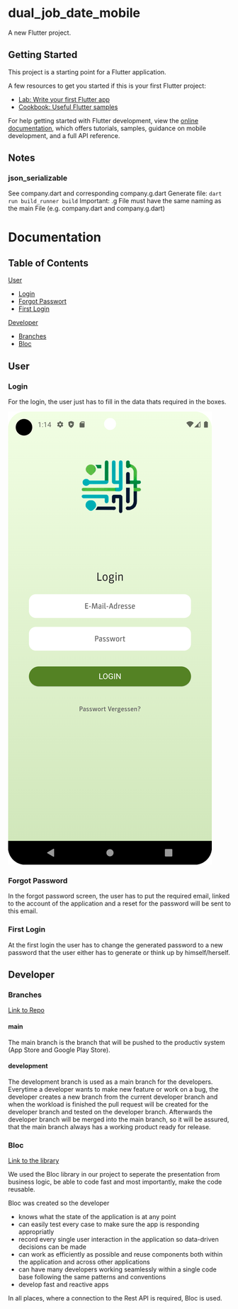 # dual_job_date_mobile

A new Flutter project.

## Getting Started

This project is a starting point for a Flutter application.

A few resources to get you started if this is your first Flutter project:

- [Lab: Write your first Flutter app](https://docs.flutter.dev/get-started/codelab)
- [Cookbook: Useful Flutter samples](https://docs.flutter.dev/cookbook)

For help getting started with Flutter development, view the
[online documentation](https://docs.flutter.dev/), which offers tutorials,
samples, guidance on mobile development, and a full API reference.

## Notes
### json_serializable
See company.dart and corresponding company.g.dart
Generate file: `dart run build_runner build`
Important: .g File must have the same naming as the main File (e.g. company.dart and company.g.dart)

# Documentation

## Table of Contents

[User](#user)
- [Login](#login)
- [Forgot Passwort](#forgot-password)
- [First Login](#first-login)

[Developer](#developer)
- [Branches](#branches)
- [Bloc](#bloc)

## User

### Login

For the login, the user just has to fill in the data thats required in the boxes.

![Login Image](/assets/images/documentation/Login.png)


### Forgot Password

In the forgot password screen, the user has to put the required email, linked to the account of the application and a reset for the password will be sent to this email.

### First Login

At the first login the user has to change the generated password to a new password that the user either has to generate or think up by himself/herself.

## Developer

### Branches

[Link to Repo](https://github.com/FH-JOANNEUM-MSD/dual-job-date-mobile)

#### main

The main branch is the branch that will be pushed to the productiv system (App Store and Google Play Store).

#### development

The development branch is used as a main branch for the developers. Everytime a developer wants to make new feature or work on a bug, the developer creates a new branch from the current developer branch and when the workload is finished the pull request will be created for the developer branch and tested on the developer branch. Afterwards the developer branch will be merged into the main branch, so it will be assured, that the main branch always has a working product ready for release.

### Bloc

[Link to the library](https://bloclibrary.dev/)

We used the Bloc library in our project to seperate the presentation from business logic, be able to code fast and most importantly, make the code reusable.

Bloc was created so the developer

- knows what the state of the application is at any point
- can easily test every case to make sure the app is responding appropriatly
- record every single user interaction in the application so data-driven decisions can be made
- can work as efficiently as possible and reuse components both within the application and across other applications
- can have many developers working seamlessly within a single code base following the same patterns and conventions
- develop fast and reactive apps

In all places, where a connection to the Rest API is required, Bloc is used.